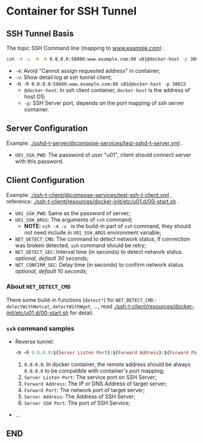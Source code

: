 # Container for SSH Tunnel

## SSH Tunnel Basis

The topic SSH Command line (mapping to www.example.com) :

```bash
ssh -4 -v -N -R 0.0.0.0:58080:www.example.com:80 u01@docker-host -p 30022
```

- `-4`: Avoid "Cannot assign requested address" in container;
- `-v`: Show detail log at ssh tunnel client;
- `-N -R 0.0.0.0:58080:www.example.com:80 u01@docker-host -p 30022`:
  - `@docker-host`: In ssh client container, `docker-host` is the address of host OS;
  - `-p`: SSH Server port, depends on the port mapping of ssh server container.

## Server Configuration

Example: [./sshd-t-server/@compose-services/test-sshd-t-server.yml](./sshd-t-server/@compose-services/test-sshd-t-server.yml) .

- `U01_SSH_PWD`: The password of user "u01", client should connect server with this password.

## Client Configuration

Example: [./ssh-t-client/@compose-services/test-ssh-t-client.yml](./ssh-t-client/@compose-services/test-ssh-t-client.yml) , reference: [./ssh-t-client/resources/docker-init/etc/u01.d/00-start.sh](./ssh-t-client/resources/docker-init/etc/u01.d/00-start.sh) .

- `U01_SSH_PWD`: Same as the password of server;
- `U01_SSH_ARGS`: The arguments of `ssh` command;
  - **NOTE:** `ssh -4 -v ` is the build-in part of `ssh` command, they should not need include in `U01_SSH_ARGS` environment variable;
- `NET_DETECT_CMD`: The command to detect network status, if connection was broken detected,  `ssh` command should be retry;
- `NET_DETECT_SEC`: Interval time (in seconds) to detect network status. *optional, default 30 seconds*;
- `NET_CONFIRM_SEC`: Delay time (in seconds) to confirm network status. *optional, default 10 seconds*;

### About `NET_DETECT_CMD`

There some build-in functions (`detect*`) for `NET_DETECT_CMD` : `delectWithNetcat`, `detectWithWget`, ..., read  [./ssh-t-client/resources/docker-init/etc/u01.d/00-start.sh](./ssh-t-client/resources/docker-init/etc/u01.d/00-start.sh) for detail.

### `ssh` command samples

- Reverse tunnel:

  ```ruby
  -N -R 0.0.0.0:${Server Listen Port}:${Forward Address}:${Forward Port} u01@${Server Address} -p ${Server SSH Port}
  ```

  1. `0.0.0.0`: In docker container, the remote address should be always `0.0.0.0` to be compatible with container's port mapping;
  2. `Server Listen Port`: The service port on SSH Server;
  3. `Forward Address`: The IP or DNS Address of target server;
  4. `Forward Port`: The network port  of target server;
  5. `Server Address`: The Address of SSH Server;
  6. `Server SSH Port`: The port of SSH Service;

- ...



## END